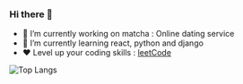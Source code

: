 ### Hi there 👋

<!--
**etakouer/etakouer** is a ✨ _special_ ✨ repository because its `README.md` (this file) appears on your GitHub profile.

Here are some ideas to get you started:
-->

- 🔭 I’m currently working on matcha : Online dating service
- 🌱 I’m currently learning react, python and django
- :heart: Level up your coding skills : [leetCode](https://leetcode.com/problemset/all/)

![Top Langs](https://github-readme-stats.vercel.app/api/top-langs/?username=etakouer&layout=compact&theme=dark&langs_count=4&hide=javascript,html,scss,css)

